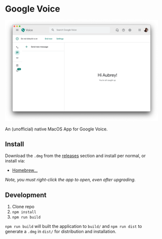 # Google Voice

![](screenshot.png)

An (unofficial) native MacOS App for Google Voice.

## Install

Download the `.dmg` from the [releases](releases) section and install per normal, or install via:

- [Homebrew...](https://github.com/aubreypwd/homebrew-cask#google-voice)

_Note, you must right-click the app to open, even after upgrading._

## Development

1. Clone repo
2. `npm install`
3. `npm run build`

`npm run build` will built the application to `build/` and  `npm run dist` to generate a `.dmg` in `dist/` for distribution and installation.

